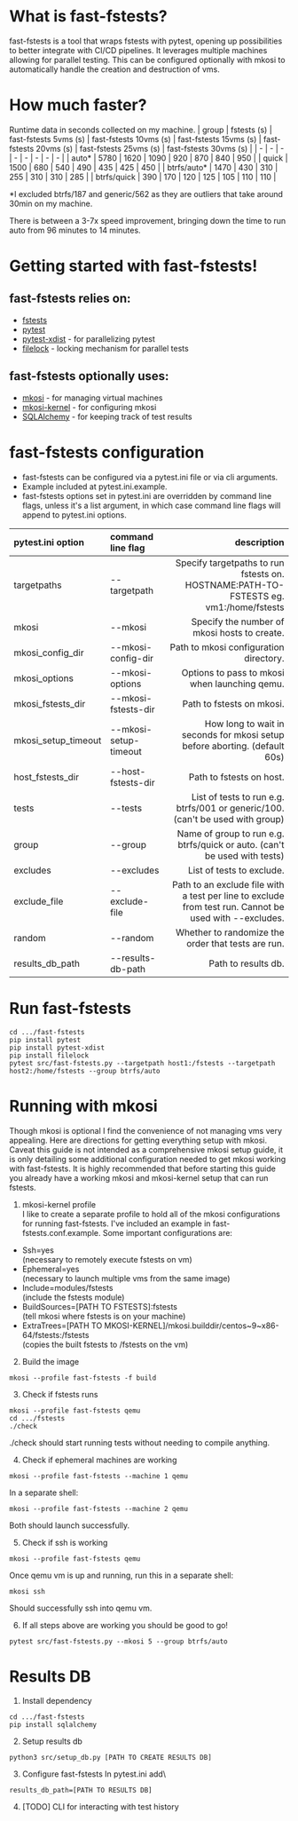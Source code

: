 # What is fast-fstests?
fast-fstests is a tool that wraps fstests with pytest,
opening up possibilities to better integrate with CI/CD pipelines.
It leverages multiple machines allowing for parallel testing.
This can be configured optionally with mkosi to automatically
handle the creation and destruction of vms.

# How much faster?
Runtime data in seconds collected on my machine.
| group | fstests (s) | fast-fstests 5vms (s) | fast-fstests 10vms (s) | fast-fstests 15vms (s) | fast-fstests 20vms (s) | fast-fstests 25vms (s) | fast-fstests 30vms (s) |
| - | - | - | - | - | - | - | - |
| auto* | 5780 | 1620 | 1090 | 920 | 870 | 840 | 950 |
| quick | 1500 | 680 | 540 | 490 | 435 | 425 | 450 |
| btrfs/auto* | 1470 | 430 | 310 | 255 | 310 | 310 | 285 |
| btrfs/quick | 390 | 170 | 120 | 125 | 105 | 110 | 110 |

*I excluded btrfs/187 and generic/562 as they are outliers that take around 30min on my machine.

There is between a 3-7x speed improvement, bringing down the time to run auto from 96 minutes to 14 minutes.


# Getting started with fast-fstests!
## fast-fstests relies on:
* [fstests](https://github.com/kdave/xfstests)
* [pytest](https://docs.pytest.org/en/stable/getting-started.html)
* [pytest-xdist](https://pypi.org/project/pytest-xdist/) - for parallelizing pytest
* [filelock](https://pypi.org/project/filelock/) - locking mechanism for parallel tests
## fast-fstests optionally uses:
* [mkosi](https://github.com/systemd/mkosi) - for managing virtual machines
* [mkosi-kernel](https://github.com/DaanDeMeyer/mkosi-kernel) - for configuring mkosi
* [SQLAlchemy](https://www.sqlalchemy.org/) - for keeping track of test results

# fast-fstests configuration
* fast-fstests can be configured via a pytest.ini file or via cli arguments.
* Example included at pytest.ini.example.
* fast-fstests options set in pytest.ini are overridden by command line flags,
unless it's a list argument, in which case command line flags will append to pytest.ini options.

| pytest.ini option | command line flag | description |
| :- | :- | -: |
| targetpaths | --targetpath | Specify targetpaths to run fstests on.<br>HOSTNAME:PATH-TO-FSTESTS eg. vm1:/home/fstests |
| mkosi | --mkosi | Specify the number of mkosi hosts to create. |
| mkosi_config_dir | --mkosi-config-dir | Path to mkosi configuration directory. |
| mkosi_options | --mkosi-options | Options to pass to mkosi when launching qemu. |
| mkosi_fstests_dir | --mkosi-fstests-dir | Path to fstests on mkosi. |
| mkosi_setup_timeout | --mkosi-setup-timeout | How long to wait in seconds for mkosi setup before aborting. (default 60s) |
| host_fstests_dir | --host-fstests-dir | Path to fstests on host. |
| tests | --tests | List of tests to run e.g. btrfs/001 or generic/100. (can't be used with group) |
| group | --group | Name of group to run e.g. btrfs/quick or auto. (can't be used with tests) |
| excludes | --excludes | List of tests to exclude. |
| exclude_file | --exclude-file | Path to an exclude file with a test per line to exclude from test run. Cannot be used with --excludes. |
| random | --random | Whether to randomize the order that tests are run. |
| results_db_path | --results-db-path | Path to results db. |

# Run fast-fstests
```
cd .../fast-fstests
pip install pytest
pip install pytest-xdist
pip install filelock
pytest src/fast-fstests.py --targetpath host1:/fstests --targetpath host2:/home/fstests --group btrfs/auto
```

# Running with mkosi
Though mkosi is optional I find the convenience of not managing vms very appealing.
Here are directions for getting everything setup with mkosi.
Caveat this guide is not intended as a comprehensive mkosi setup guide,
it is only detailing some additional configuration needed to get mkosi working with fast-fstests.
It is highly recommended that before starting this guide you already have a working
mkosi and mkosi-kernel setup that can run fstests.

1. mkosi-kernel profile\
I like to create a separate profile to hold all of the mkosi configurations for running fast-fstests.
I've included an example in fast-fstests.conf.example. Some important configurations are:
* Ssh=yes\
  (necessary to remotely execute fstests on vm)
* Ephemeral=yes\
  (necessary to launch multiple vms from the same image)
* Include=modules/fstests\
  (include the fstests module)
* BuildSources=[PATH TO FSTESTS]:fstests\
  (tell mkosi where fstests is on your machine)
* ExtraTrees=[PATH TO MKOSI-KERNEL]/mkosi.builddir/centos\~9~x86-64/fstests:/fstests\
  (copies the built fstests to /fstests on the vm)

2. Build the image
```
mkosi --profile fast-fstests -f build
```

3. Check if fstests runs
```
mkosi --profile fast-fstests qemu
cd .../fstests
./check
```
./check should start running tests without needing to compile anything.

4. Check if ephemeral machines are working
```
mkosi --profile fast-fstests --machine 1 qemu
```
In a separate shell:
```
mkosi --profile fast-fstests --machine 2 qemu
```
Both should launch successfully.

5. Check if ssh is working
```
mkosi --profile fast-fstests qemu
```
Once qemu vm is up and running, run this in a separate shell:
```
mkosi ssh
```
Should successfully ssh into qemu vm.

6. If all steps above are working you should be good to go!
```
pytest src/fast-fstests.py --mkosi 5 --group btrfs/auto
```

# Results DB

1. Install dependency
```
cd .../fast-fstests
pip install sqlalchemy 
```

2. Setup results db
```
python3 src/setup_db.py [PATH TO CREATE RESULTS DB]
```

3. Configure fast-fstests
In pytest.ini add\
```
results_db_path=[PATH TO RESULTS DB]
```

4. [TODO] CLI for interacting with test history
